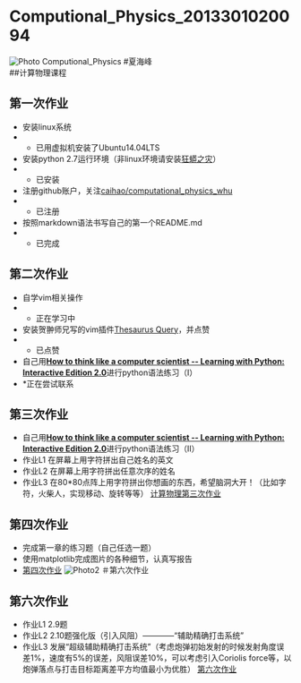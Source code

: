 # Computional_Physics_2013301020094
![Photo](https://github.com/supermanvista/Computional_Physics_2013301020094/blob/master/gamersky_008origin_015_20163191959B5C.jpg)
Computional_Physics
#夏海峰  
##计算物理课程
## 第一次作业
- 安装linux系统
- * 已用虚拟机安装了Ubuntu14.04LTS
- 安装python 2.7运行环境（非linux环境请安装[狂蟒之灾](https://www.continuum.io/)）
- * 已安装
- 注册github账户，关注[caihao/computational_physics_whu](https://github.com/caihao/computational_physics_whu)
- * 已注册
- 按照markdown语法书写自己的第一个README.md
- * 已完成

## 第二次作业
- 自学vim相关操作
- * 正在学习中
- 安装贺翀师兄写的vim插件[Thesaurus Query](https://github.com/Ron89/thesaurus_query.vim)，并点赞
- * 已点赞
- 自己用[**How to think like a computer scientist -- Learning with Python: Interactive Edition 2.0**](http://interactivepython.org/runestone/static/thinkcspy/index.html)进行python语法练习（I）
- *正在尝试联系

## 第三次作业
- 自己用[**How to think like a computer scientist -- Learning with Python: Interactive Edition 2.0**](http://interactivepython.org/runestone/static/thinkcspy/index.html)进行python语法练习（II）
- 作业L1 在屏幕上用字符拼出自己姓名的英文
- 作业L2 在屏幕上用字符拼出任意次序的姓名
- 作业L3 在80*80点阵上用字符拼出你想画的东西，希望脑洞大开！（比如字符，火柴人，实现移动、旋转等等）
[计算物理第三次作业](https://github.com/supermanvista/Computional_Physics_2013301020094/blob/master/%E8%AE%A1%E7%AE%97%E7%89%A9%E7%90%86%E7%AC%AC%E4%B8%89%E6%AC%A1%E4%BD%9C%E4%B8%9A.md)
  
## 第四次作业
- 完成第一章的练习题（自己任选一题）
- 使用matplotlib完成图片的各种细节，认真写报告
- [第四次作业](Computional_Physics_2013301020094/计算物理第四次作业.md)
![Photo2](https://github.com/supermanvista/Computional_Physics_2013301020094/blob/master/gamersky_025origin_049_2016312197CA5.jpg)
＃第六次作业
## 第六次作业
- 作业L1 2.9题
- 作业L2 2.10题强化版（引入风阻）————“辅助精确打击系统”
- 作业L3 发展“超级辅助精确打击系统”（考虑炮弹初始发射的时候发射角度误差1%，速度有5%的误差，风阻误差10%，可以考虑引入Coriolis force等，以炮弹落点与打击目标距离差平方均值最小为优胜）
[第六次作业](https://www.zybuluo.com/mdeditor#350370)
